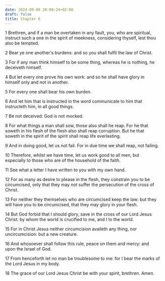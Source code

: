 ```yaml
---
date: 2024-09-06 20:00:24+02:00
draft: false
title: Chapter 6
---
```




1 Brethren, and if a man be overtaken in any fault, you, who are spiritual, instruct such a one in the spirit of meekness, considering thyself, lest thou also be tempted.

2 Bear ye one another's burdens: and so you shall fulfil the law of Christ.

3 For if any man think himself to be some thing, whereas he is nothing, he deceiveth himself.

4 But let every one prove his own work: and so he shall have glory in himself only and not in another.

5 For every one shall bear his own burden.

6 And let him that is instructed in the word communicate to him that instructeth him, in all good things.

7 Be not deceived: God is not mocked.

8 For what things a man shall sow, those also shall he reap. For he that soweth in his flesh of the flesh also shall reap corruption. But he that soweth in the spirit of the spirit shall reap life everlasting.

9 And in doing good, let us not fail. For in due time we shall reap, not failing.

10 Therefore, whilst we have time, let us work good to all men, but especially to those who are of the household of the faith.

11 See what a letter I have written to you with my own hand.

12 For as many as desire to please in the flesh, they constrain you to be circumcised, only that they may not suffer the persecution of the cross of Christ.

13 For neither they themselves who are circumcised keep the law: but they will have you to be circumcised, that they may glory in your flesh.

14 But God forbid that I should glory, save in the cross of our Lord Jesus Christ: by whom the world is crucified to me, and I to the world.

15 For in Christ Jesus neither circumcision availeth any thing, nor uncircumcision: but a new creature.

16 And whosoever shall follow this rule, peace on them and mercy: and upon the Israel of God.

17 From henceforth let no man be troublesome to me: for I bear the marks of the Lord Jesus in my body.

18 The grace of our Lord Jesus Christ be with your spirit, brethren. Amen.

